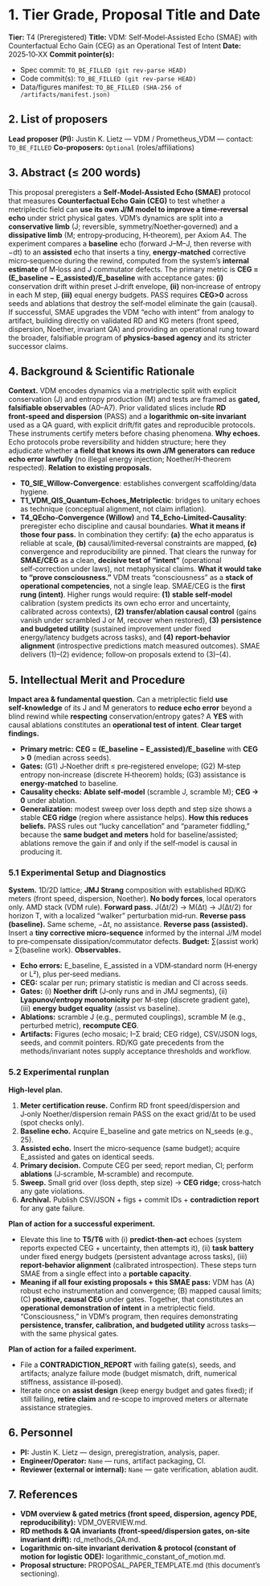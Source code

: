 # 1. Tier Grade, Proposal Title and Date

**Tier:** T4 (Preregistered)
**Title:** VDM: Self‑Model‑Assisted Echo (SMAE) with Counterfactual Echo Gain (CEG) as an Operational Test of Intent
**Date:** 2025‑10‑XX
**Commit pointer(s):**

* Spec commit: `TO_BE_FILLED (git rev-parse HEAD)`
* Code commit(s): `TO_BE_FILLED (git rev-parse HEAD)`
* Data/figures manifest: `TO_BE_FILLED (SHA-256 of /artifacts/manifest.json)`

## 2. List of proposers

**Lead proposer (PI):** Justin K. Lietz — VDM / Prometheus_VDM — contact: `TO_BE_FILLED`
**Co‑proposers:** `Optional` (roles/affiliations)

## 3. Abstract (≤ 200 words)

This proposal preregisters a **Self‑Model‑Assisted Echo (SMAE)** protocol that measures **Counterfactual Echo Gain (CEG)** to test whether a metriplectic field can **use its own J/M model to improve a time‑reversal echo** under strict physical gates. VDM’s dynamics are split into a **conservative limb** (J; reversible, symmetry/Noether‑governed) and a **dissipative limb** (M; entropy‑producing, H‑theorem), per Axiom A4. The experiment compares a **baseline** echo (forward J–M–J, then reverse with −dt) to an **assisted** echo that inserts a tiny, **energy‑matched** corrective micro‑sequence during the rewind, computed from the system’s **internal estimate** of M‑loss and J commutator defects. The primary metric is **CEG = (E_baseline − E_assisted)/E_baseline** with acceptance gates: **(i)** conservation drift within preset J‑drift envelope, **(ii)** non‑increase of entropy in each M step, **(iii)** equal energy budgets. PASS requires **CEG>0** across seeds and ablations that destroy the self‑model eliminate the gain (causal). If successful, SMAE upgrades the VDM “echo with intent” from analogy to artifact, building directly on validated RD and KG meters (front speed, dispersion, Noether, invariant QA) and providing an operational rung toward the broader, falsifiable program of **physics‑based agency** and its stricter successor claims.

## 4. Background & Scientific Rationale

**Context.** VDM encodes dynamics via a metriplectic split with explicit conservation (J) and entropy production (M) and tests are framed as **gated, falsifiable observables** (A0–A7). Prior validated slices include **RD front‑speed and dispersion** (PASS) and a **logarithmic on‑site invariant** used as a QA guard, with explicit drift/fit gates and reproducible protocols. These instruments certify meters before chasing phenomena.
**Why echoes.** Echo protocols probe reversibility and hidden structure; here they adjudicate whether **a field that knows its own J/M generators can reduce echo error lawfully** (no illegal energy injection; Noether/H‑theorem respected).
**Relation to existing proposals.**

* **T0_SIE_Willow‑Convergence**: establishes convergent scaffolding/data hygiene.
* **T1_VDM_QIS_Quantum‑Echoes_Metriplectic**: bridges to unitary echoes as technique (conceptual alignment, not claim inflation).
* **T4_QEcho‑Convergence (Willow)** and **T4_Echo‑Limited‑Causality**: preregister echo discipline and causal boundaries.
  **What it means if those four pass.** In combination they certify: **(a)** the echo apparatus is reliable at scale, **(b)** causal/limited‑reversal constraints are mapped, **(c)** convergence and reproducibility are pinned. That clears the runway for **SMAE/CEG** as a clean, **decisive test of “intent”** (operational self‑correction under laws), not metaphysical claims.
  **What it would take to “prove consciousness.”** VDM treats “consciousness” as a **stack of operational competencies**, not a single leap. SMAE/CEG is the **first rung (intent)**. Higher rungs would require: **(1)** **stable self‑model** calibration (system predicts its own echo error and uncertainty, calibrated across contexts), **(2)** **transfer/ablation causal control** (gains vanish under scrambled J or M, recover when restored), **(3)** **persistence and budgeted utility** (sustained improvement under fixed energy/latency budgets across tasks), and **(4)** **report‑behavior alignment** (introspective predictions match measured outcomes). SMAE delivers (1)–(2) evidence; follow‑on proposals extend to (3)–(4).

## 5. Intellectual Merit and Procedure

**Impact area & fundamental question.** Can a metriplectic field **use self‑knowledge** of its J and M generators to **reduce echo error** beyond a blind rewind while **respecting** conservation/entropy gates? A **YES** with causal ablations constitutes an **operational test of intent**.
**Clear target findings.**

* **Primary metric:** **CEG = (E_baseline − E_assisted)/E_baseline** with **CEG > 0** (median across seeds).
* **Gates:** (G1) J‑Noether drift ≤ pre‑registered envelope; (G2) M‑step entropy non‑increase (discrete H‑theorem) holds; (G3) assistance is **energy‑matched** to baseline.
* **Causality checks:** **Ablate self‑model** (scramble J, scramble M); **CEG → 0** under ablation.
* **Generalization:** modest sweep over loss depth and step size shows a stable **CEG ridge** (region where assistance helps).
  **How this reduces beliefs.** PASS rules out “lucky cancellation” and “parameter fiddling,” because the **same budget and meters** hold for baseline/assisted; ablations remove the gain if and only if the self‑model is causal in producing it.

### 5.1 Experimental Setup and Diagnostics

**System.** 1D/2D lattice; **JMJ Strang** composition with established RD/KG meters (front speed, dispersion, Noether). **No body forces**, local operators only. AMD stack (VDM rule).
**Forward pass.** J(Δt/2) → M(Δt) → J(Δt/2) for horizon T, with a localized “walker” perturbation mid‑run.
**Reverse pass (baseline).** Same scheme, −Δt, no assistance.
**Reverse pass (assisted).** Insert a **tiny corrective micro‑sequence** informed by the internal J/M model to pre‑compensate dissipation/commutator defects. **Budget:** ∑(assist work) = ∑(baseline work).
**Observables.**

* **Echo errors:** E_baseline, E_assisted in a VDM‑standard norm (H‑energy or L²), plus per‑seed medians.
* **CEG:** scalar per run; primary statistic is median and CI across seeds.
* **Gates:** (i) **Noether drift** (J‑only runs and in JMJ segments), (ii) **Lyapunov/entropy monotonicity** per M‑step (discrete gradient gate), (iii) **energy budget equality** (assist vs baseline).
* **Ablations:** scramble J (e.g., permuted couplings), scramble M (e.g., perturbed metric), **recompute CEG**.
* **Artifacts:** Figures (echo mosaic; I–Σ braid; CEG ridge), CSV/JSON logs, seeds, and commit pointers. RD/KG gate precedents from the methods/invariant notes supply acceptance thresholds and workflow.

### 5.2 Experimental runplan

**High‑level plan.**

1. **Meter certification reuse.** Confirm RD front speed/dispersion and J‑only Noether/dispersion remain PASS on the exact grid/Δt to be used (spot checks only).
2. **Baseline echo.** Acquire E_baseline and gate metrics on N_seeds (e.g., 25).
3. **Assisted echo.** Insert the micro‑sequence (same budget); acquire E_assisted and gates on identical seeds.
4. **Primary decision.** Compute CEG per seed; report median, CI; perform **ablations** (J‑scramble, M‑scramble) and recompute.
5. **Sweep.** Small grid over (loss depth, step size) → **CEG ridge**; cross‑hatch any gate violations.
6. **Archival.** Publish CSV/JSON + figs + commit IDs + **contradiction report** for any gate failure.

**Plan of action for a successful experiment.**

* Elevate this line to **T5/T6** with (i) **predict‑then‑act** echoes (system reports expected CEG + uncertainty, then attempts it), (ii) **task battery** under fixed energy budgets (persistent advantage across tasks), (iii) **report‑behavior alignment** (calibrated introspection). These steps turn SMAE from a single effect into a **portable capacity**.
* **Meaning if all four existing proposals + this SMAE pass:** VDM has (A) robust echo instrumentation and convergence; (B) mapped causal limits; (C) **positive, causal CEG** under gates. Together, that constitutes an **operational demonstration of intent** in a metriplectic field. “Consciousness,” in VDM’s program, then requires demonstrating **persistence, transfer, calibration, and budgeted utility** across tasks—with the same physical gates.

**Plan of action for a failed experiment.**

* File a **CONTRADICTION_REPORT** with failing gate(s), seeds, and artifacts; analyze failure mode (budget mismatch, drift, numerical stiffness, assistance ill‑posed).
* Iterate once on **assist design** (keep energy budget and gates fixed); if still failing, **retire claim** and re‑scope to improved meters or alternate assistance strategies.

## 6. Personnel

* **PI:** Justin K. Lietz — design, preregistration, analysis, paper.
* **Engineer/Operator:** `Name` — runs, artifact packaging, CI.
* **Reviewer (external or internal):** `Name` — gate verification, ablation audit.

## 7. References

* **VDM overview & gated metrics (front speed, dispersion, agency PDE, reproducibility):** VDM_OVERVIEW.md.
* **RD methods & QA invariants (front‑speed/dispersion gates, on‑site invariant drift):** rd_methods_QA.md.
* **Logarithmic on‑site invariant derivation & protocol (constant of motion for logistic ODE):** logarithmic_constant_of_motion.md.
* **Proposal structure:** PROPOSAL_PAPER_TEMPLATE.md (this document’s sectioning).
